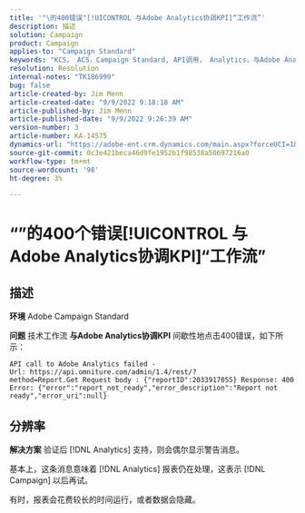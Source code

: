 ```yaml
---
title: '"\的400错误"[!UICONTROL 与Adobe Analytics协调KPI]“工作流”'
description: 描述
solution: Campaign
product: Campaign
applies-to: "Campaign Standard"
keywords: "KCS， ACS，Campaign Standard, API调用， Analytics，与Adobe Analytics协调KPI， 400错误"
resolution: Resolution
internal-notes: "TK186999"
bug: false
article-created-by: Jim Menn
article-created-date: "9/9/2022 9:18:18 AM"
article-published-by: Jim Menn
article-published-date: "9/9/2022 9:26:39 AM"
version-number: 3
article-number: KA-14575
dynamics-url: "https://adobe-ent.crm.dynamics.com/main.aspx?forceUCI=1&pagetype=entityrecord&etn=knowledgearticle&id=90e43d53-2030-ed11-9db1-0022480866ad"
source-git-commit: 0c3e421beca46d9fe1952b1f98538a50697216a0
workflow-type: tm+mt
source-wordcount: '98'
ht-degree: 3%

---
```


# “”的400个错误[!UICONTROL 与Adobe Analytics协调KPI]“工作流”

## 描述


<b>环境</b>
Adobe Campaign Standard

<b>问题</b>
技术工作流 <b>与Adobe Analytics协调KPI</b> 间歇性地点击400错误，如下所示：

```
API call to Adobe Analytics failed - Url: https://api.omniture.com/admin/1.4/rest/?method=Report.Get Request body : {"reportID":2033917055} Response: 400 Error: {"error":"report_not_ready","error_description":"Report not ready","error_uri":null}
```

## 分辨率


<b>解决方案</b>
验证后 [!DNL Analytics] 支持，则会偶尔显示警告消息。

基本上，这条消息意味着 [!DNL Analytics] 报表仍在处理，这表示 [!DNL Campaign] 以后再试。

有时，报表会花费较长的时间运行，或者数据会隐藏。
